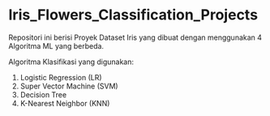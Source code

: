 # Iris_Flowers_Classification_Projects
Repositori ini berisi Proyek Dataset Iris yang dibuat dengan menggunakan 4 Algoritma ML yang berbeda.

Algoritma Klasifikasi yang digunakan:

1. Logistic Regression (LR)
2. Super Vector Machine (SVM)
3. Decision Tree
4. K-Nearest Neighbor (KNN)
